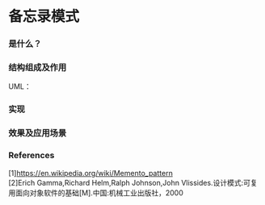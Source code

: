 # 备忘录模式

### 是什么？

### 结构组成及作用

UML：


### 实现



### 效果及应用场景



### References

[1]https://en.wikipedia.org/wiki/Memento_pattern  
[2]Erich Gamma,Richard Helm,Ralph Johnson,John Vlissides.设计模式:可复用面向对象软件的基础[M].中国:机械工业出版社，2000